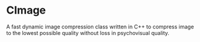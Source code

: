 # CImage
A fast dynamic image compression class written in C++ to compress image to the lowest possible quality without loss in psychovisual quality.
